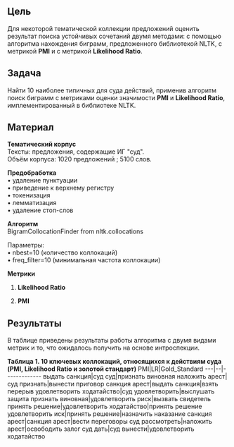 ## Цель
Для некоторой тематической коллекции предложений оценить результат поиска устойчивых сочетаний двумя методами: с помощью алгоритма нахождения биграмм, предложенного библиотекой NLTK, с метрикой **PMI** и с метрикой **Likelihood Ratio**.

## Задача
Найти 10 наиболее типичных для суда действий, применив алгоритм поиск биграмм с метриками оценки значимости **PMI** и **Likelihood Ratio**, имплементированный в библиотеке NLTK.

## Материал

**Тематический корпус**  
Тексты: предложения, содержащие ИГ "суд".  
Объём корпуса: 1020 предложений ; 5100 слов.  

**Предобработка**  
• удаление пунктуации  
•	приведение к верхнему регистру  
•	токенизация  
•	лемматизация  
•	удаление стоп-слов 

**Алгоритм**  
BigramCollocationFinder from nltk.collocations  
  
Параметры:  
•	nbest=10 (количество коллокаций)  
•	freq_filter=10 (минимальная частота коллокации)  

**Метрики**
1) **Likelihood Ratio**

2) **PMI**

## Результаты
В таблице приведены результаты работы алгоритма с двумя видами метрик и то, что ожидалось получить на основе интроспекции.  

**Таблица 1. 10 ключевых коллокаций, относящихся к действиям суда (PMI, Likelihood Ratio и золотой стандарт)**
PMI|LR|Gold_Standard
---|--|-------------
выдать санкция|суд суд|признать виновная
наложить арест|суд признать|вынести приговор
санкция арест|выдать санкция|взять перерыв
удовлетворить ходатайство|суд удовлетворить|выслушать защита
признать виновная|удовлетворить риск|вызвать свидетель
принять решение|удовлетворить ходатайство|принять решение
удовлетворить иск|принять решение|назначить наказание
санкция арест|санкция арест|вести переговоры
суд рассмотреть|наложить арест|освободить залог
суд дать|суд вынести|удовлетворить ходатайство
